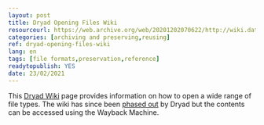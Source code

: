 ```yaml
---
layout: post 
title: Dryad Opening Files Wiki
resourceurl: https://web.archive.org/web/20201202070622/http://wiki.datadryad.org/Opening_Files
categories: [archiving and preserving,reusing]
ref: dryad-opening-files-wiki
lang: en
tags: [file formats,preservation,reference]
readytopublish: YES
date: 23/02/2021
---
```

This [Dryad Wiki](https://web.archive.org/web/20201202070622/http://wiki.datadryad.org/Opening_Files) page provides information on how to open a wide range of file types. The wiki has since been [phased out](http://wiki.datadryad.org) by Dryad but the contents can be accessed using the Wayback Machine.